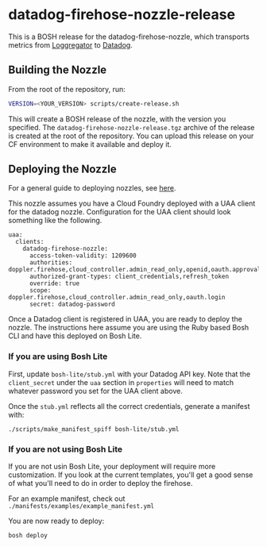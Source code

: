 # datadog-firehose-nozzle-release

This is a BOSH release for the datadog-firehose-nozzle, which transports metrics
from [Loggregator](https://github.com/cloudfoundry/loggregator) to [Datadog](https://www.datadoghq.com/).

## Building the Nozzle

From the root of the repository, run:
```bash
VERSION=<YOUR_VERSION> scripts/create-release.sh
```
This will create a BOSH release of the nozzle, with the version you specified. The `datadog-firehose-nozzle-release.tgz` archive of the release is created at the root of the repository.
You can upload this release on your CF environment to make it available and deploy it.

## Deploying the Nozzle

For a general guide to deploying nozzles, see [here](https://docs.cloudfoundry.org/loggregator/nozzle-tutorial.html).

This nozzle assumes you have a Cloud Foundry deployed with a UAA client for
the datadog nozzle. Configuration for the UAA client should look something
like the following.

```
uaa:
  clients:
    datadog-firehose-nozzle:
      access-token-validity: 1209600
      authorities: doppler.firehose,cloud_controller.admin_read_only,openid,oauth.approvals
      authorized-grant-types: client_credentials,refresh_token
      override: true
      scope: doppler.firehose,cloud_controller.admin_read_only,oauth.login
      secret: datadog-password
```

Once a Datadog client is registered in UAA, you are ready to deploy the
nozzle. The instructions here assume you are using the Ruby based Bosh CLI and have this deployed on Bosh Lite.

### If you are using Bosh Lite

First, update `bosh-lite/stub.yml` with your Datadog API key.  Note that the
`client_secret` under the `uaa` section in `properties` will need to match
whatever password you set for the UAA client above.

Once the `stub.yml` reflects all the correct credentials, generate a manifest
with:

```
./scripts/make_manifest_spiff bosh-lite/stub.yml
```

### If you are not using Bosh Lite

If you are not usin Bosh Lite, your deployment will require more customization. If you look at the current templates, you'll get a good sense of what you'll need to do in order to deploy the firehose.

For an example manifest, check out `./manifests/examples/example_manifest.yml`

You are now ready to deploy:

```
bosh deploy
```
